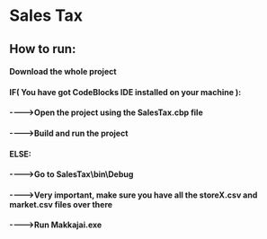 <h1>Sales Tax</h1>

<h2>How to run:</h2>

<h4>Download the whole project</h4>
<h4>IF( You have got CodeBlocks IDE installed on your machine ):</h4>
<h4>---->Open the project using the SalesTax.cbp file</h4>
<h4>---->Build and run the project</h4>
<h4>ELSE:</h4>
<h4>---->Go to SalesTax\bin\Debug</h4>
<h4>---->Very important, make sure you have all the storeX.csv and market.csv files over there</h4>
<h4>---->Run Makkajai.exe</h4>
